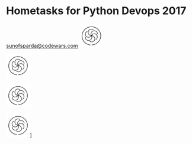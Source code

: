 # Hometasks for Python Devops 2017

[sunofsparda@codewars.com](https://www.codewars.com/users/sunofsparda) ![alt text][logo] 

[logo]: codewars64.png


[<img src="codewars64.png">](https://www.codewars.com/users/sunofsparda)


[![Foo](codewars64.png)](https://www.codewars.com/users/sunofsparda)


<a href="https://www.codewars.com/users/sunofsparda" rel="some text">![Foo](codewars64.png)]</a>